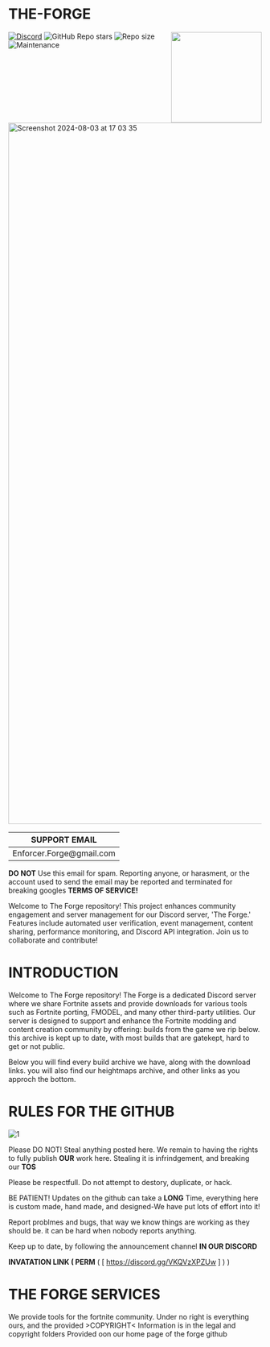 # THE-FORGE

<img align="right" width="180" height="180" src="https://raw.githubusercontent.com/GMatrixGames/JsonAsAsset/main/JsonAsAsset/Resources/JAA_Logo.png?raw=true">

[![Discord](https://img.shields.io/badge/Join%20Discord-Collector?color=7289DA&label=JsonAsAsset&logo=discord&logoColor=7289DA&style=for-the-badge)]([https://discord.gg/h9s6qpBnUT](https://discord.gg/VKQVzXPZUw))
![GitHub Repo stars](https://img.shields.io/github/stars/GMatrixGames/JsonAsAsset?style=for-the-badge&logo=&color=lightgrey)
![Repo size](https://img.shields.io/github/repo-size/GMatrixGames/JsonAsAsset?label=total%20size&style=for-the-badge&logo=&color=lightgrey&logoColor=lightgrey)
![Maintenance](https://img.shields.io/maintenance/yes/2024?style=for-the-badge&logo=&color=lightgrey)

<img width="1393" alt="Screenshot 2024-08-03 at 17 03 35" src="https://github.com/user-attachments/assets/87994308-5f18-4861-8783-6a24c30fa9d6">

<table class="data-table">
 <thead>
            <tr>
                <th>SUPPORT EMAIL</th>
                </tr>
        </thead>
        <tbody>
            <tr>
                <td>Enforcer.Forge@gmail.com</td>
                </tr>
        </tbody>
    </table>
</body>
</html>


**DO NOT** Use this email for spam. Reporting anyone, or harasment, or the account used to send the email may be reported and terminated for breaking googles **TERMS OF SERVICE!**


Welcome to The Forge repository! This project enhances community engagement and server management for our Discord server, 'The Forge.' Features include automated user verification, event management, content sharing, performance monitoring, and Discord API integration. Join us to collaborate and contribute!





                

# INTRODUCTION
Welcome to The Forge repository! The Forge is a dedicated Discord server where we share Fortnite assets and provide downloads for various tools such as Fortnite porting, FMODEL, and many other third-party utilities. Our server is designed to support and enhance the Fortnite modding and content creation community by offering: builds from the game we rip below. this archive is kept up to date, with most builds that are gatekept, hard to get or not public.

Below you will find every build archive we have, along with the download links. you will also find our heightmaps archive, and other links as you approch the bottom.



# RULES FOR THE GITHUB

![1](https://github.com/user-attachments/assets/7a88d803-3826-46de-a038-04bb48cb4f00)


Please DO NOT! Steal anything posted here. We remain to having the rights to fully publish **OUR** work here. Stealing it is infrindgement, and breaking our **TOS**

Please be respectfull. Do not attempt to destory, duplicate, or hack.

BE PATIENT! Updates on the github can take a **LONG** Time, everything here is custom made, hand made, and designed-We have put lots of effort into it!

Report problmes and bugs, that way we know things are working as they should be. it can be hard when nobody reports anything.

Keep up to date, by following the announcement channel **IN OUR DISCORD**

**INVATATION LINK ( PERM** ( [ https://discord.gg/VKQVzXPZUw ] ) )
     
 # THE FORGE SERVICES

We provide tools for the fortnite community. Under no right is everything ours, and the provided >COPYRIGHT< Information is in the legal and copyright folders Provided oon our home page of the forge github


